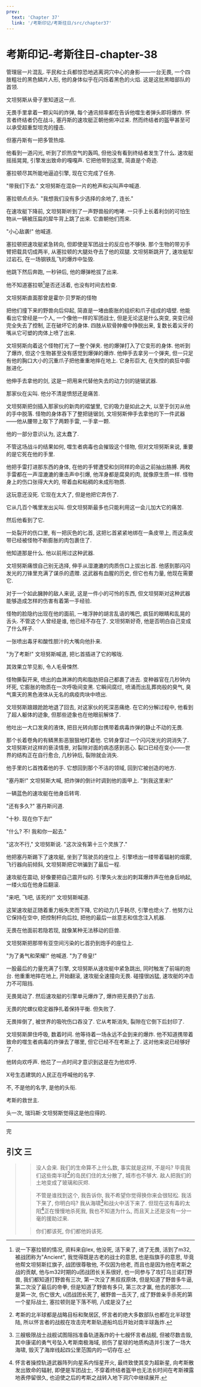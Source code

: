 ```yaml
---
prev:
  text: 'Chapter 37'
  link: '/考斯印记/考斯往日/src/chapter37'
---
```


# 考斯印记-考斯往日-chapter-38

管理层一片混乱. 平民和士兵都惊恐地逃离洞穴中心的身影——一台无畏, 一个四肢粗壮的黑色鳞片人形, 他的身体似乎在闪烁着黑色的火焰. 这是这批黑暗部队的首领.

文坦努斯从骨子里知道这一点.

无畏手里拿着一颗尖叫的炸弹, 每个通讯频率都在告诉他噬生者弹头即将爆炸. 怀言者终结者仍在战斗, 塞丹斯的速攻艇正朝他俯冲过来. 然而终结者的盔甲甚至可以承受超重型坦克的撞击.

但塞丹斯有一把多管热熔.

他看到一道闪光, 听到了炽热空气的轰鸣, 但他没有看到终结者发生了什么. 速攻艇摇摇晃晃, 引擎发出致命的嘎嘎声. 它把他带到这里, 简直是个奇迹.

塞拉顿尽其所能地逼迫引擎, 现在它完成了任务.

"带我们下去." 文坦努斯在混杂一片的枪声和尖叫声中喊道.

塞拉顿点点头. "我想我们没有多少选择的余地了, 连长."

在速攻艇下降前, 文坦努斯听到了一声野兽般的咆哮. 一只手上长着利剑的可怕生物从一辆被压扁的犀牛背上跳了出来. 它直朝他们而来.

"小心敌袭!" 他喊道.

塞拉顿把速攻艇紧急转向, 但即使是军团战士的反应也不够快. 那个生物的带刃手臂把载具切成两半, 从塞拉顿的大腿处夺去了他的双腿. 文坦努斯跳开了, 速攻艇犁过岩石, 在一场钢铁乱飞的爆炸中坠毁.

他跳下然后奔跑, 一秒钟后, 他的爆弹枪拔了出来.

他不知道塞拉顿[^1]是否还活着, 也没有时间去检查.

文坦努斯直面那曾是霍尔·贝罗斯的怪物

把他们撞下来的野兽向后仰起, 简直是一堵由膨胀的组织和爪子组成的墙壁. 他能看出它曾经是一个人, 一个像他一样的军团战士, 但是无论这是什么突变, 突变已经完全失去了控制, 正在破坏它的身体. 四肢从软骨肿瘤中挣脱出来, 复数长着尖牙的嘴从它可塑的肉体上喷了出来.

文坦努斯向着这个怪物打光了一整个弹夹. 他的爆弹打入了它变形的身体. 他听到了爆炸, 但这个生物甚至没有感觉到爆弹的爆炸. 他伸手去拿另一个弹夹, 但一只足有他的胸口大小的沉重爪子把他重重地摔在地上. 它身形巨大, 在失控的疯狂中膨胀进化.

他伸手去拿他的剑, 这是一把用来代替他失去的动力剑的链锯武器.

那家伙在尖叫. 他分不清是愤怒还是痛苦.

文坦努斯把剑插入那家伙的新肉的褶皱里, 它的吸力是如此之大, 以至于剑刃从他的手中脱落. 怪物的身体吞下了整把链锯剑, 文坦努斯伸手去拿他的下一件武器——他从腰带上取下了两颗手雷, 一手拿一颗.

他的一部分意识认为, 这太蠢了.

不管这场战斗的结果如何, 噬生者病毒也会摧毁这个怪物, 但对文坦努斯来说, 重要的是它死在他的手里.

他把手雷打进那东西的身体, 在他的手臂遭受和剑同样的命运之前抽出胳膊. 两枚手雷都在一声湿漉漉的重击声中引爆, 他浑身都是腐臭的肉, 就像原生质一样. 怪物身上的伤口张得大大的, 带着血和粘稠的未成形物质.

这玩意还没死. 它现在太大了, 但是他把它弄伤了.

它从几百个嘴里发出尖叫. 但文坦努斯最多也只能利用这一会儿加大它的痛苦.

然后他看到了它.

一处裂开的伤口里, 有一把灰色的匕首, 这把匕首紧紧地绑在一条皮带上, 而这条皮带已经被怪物不断膨胀的肉包裹住了.

他知道那是什么. 他以前用过这种武器.

文坦努斯痛恨自己别无选择, 伸手从湿漉漉的肉质伤口上拔出匕首. 他感到那闪闪发光的刀锋里充满了谋杀的遗赠. 这武器有血腥的历史, 但它也有力量, 他现在需要它.

对于一个如此臃肿的敌人来说, 这是一件小的可怜的东西, 但文坦努斯对这种武器能够造成怎样的伤害有着第一手经验.

怪物的脸隐约出现在他的面前, 一堆浮肿的胡言乱语的嘴巴, 疯狂的眼睛和乱晃的舌头. 不管这个人曾经是谁, 他已经不存在了. 文坦努斯好奇, 他是否明白自己变成了什么样子.

一张喷出毒牙和酸性胆汁的大嘴向他扑来.

"为了考斯!" 文坦努斯喊道, 把匕首插进了它的喉咙.

其效果立竿见影, 令人毛骨悚然.

怪物撕裂开来, 喷出的血淋淋的肉和脂肪把自己都裹了进去. 变种器官在几秒钟内坏死, 它膨胀的物质在一次呼吸间变黑. 它瞬间腐烂, 喷涌而出乱葬岗般的臭气, 臭气熏天的黑色液体从无名的病疫肉块中喷出.

文坦努斯踉踉跄跄地退了回去, 对这家伙的死深恶痛绝. 在它的分解过程中, 他看到了超人躯体的迹象, 但那些迹象也在他眼前解体了.

他吐出一大口发臭的液体, 把目光转向那台携带着病毒炸弹的静止不动的无畏.

那个长着卷角的有鳞黑影恶狠狠地盯着他. 它转身穿过一个闪闪发光的洞消失了. 文坦努斯对这样的亵渎情景, 对裂隙对面的病态感到恶心. 裂口已经在变小——世界的结构正在自行愈合, 几秒钟后, 裂隙就会消失.

他手里的匕首拽着他的手. 它想回到那个不洁的领域, 回到它被创造的地方.

"塞丹斯!" 文坦努斯大喊, 把炸弹的倒计时调到他的面甲上. "到我这里来!"

一辆蓝色的速攻艇在他身后转弯.

"还有多久?" 塞丹斯问道.

"十秒. 现在你下去!"

"什么? 不! 我和你一起去."

"这次不行," 文坦努斯说. "这次没有第十三个灵族了."

他把塞丹斯踢下了速攻艇, 坐到了驾驶员的座位上. 引擎喷出一缕带着辐射的烟雾, 飞行器向前倾斜, 文坦努斯把它哄骗到了最后一程.

速攻艇在震动, 好像要把自己震开似的. 引擎失火发出的刺耳爆炸声在他身后响起, 一缕火焰在他身后翻滚.

"来吧, 飞吧, 该死的!" 文坦努斯喊道.

这架速攻艇正随着重力板失灵而下降, 它的动力几乎耗尽, 引擎也熄火了. 他努力让它保持在空中, 把控制杆向后拉, 把他的最后一丝意志和信念注入机器.

无畏在他面前若隐若现, 就像某种无法移动的巨兽.

文坦努斯把那带有亚空间污染的匕首扔到炮手的座位上.

"为了勇气和荣耀!" 他喊道. "为了帝皇!"

一股最后的力量充满了引擎, 文坦努斯从速攻艇中紧急跳出, 同时触发了前端的炮台. 他重重地摔在地上, 开始翻滚, 速攻艇全速撞向无畏. 碰撞很凶猛, 速攻艇的冲击力不可阻挡.

无畏晃动了. 然后速攻艇的引擎单元爆炸了, 爆炸把无畏扔了出去.

无畏的陀螺仪稳定器挣扎着保持平衡. 但失败了.

无畏摔倒了, 被世界的吸吮伤口吞没了. 它从考斯消失, 裂隙在它倒下后封印了.

文坦努斯屏住呼吸, 数着时间. 他等待着一场永远不会到来的爆炸. 他不知道携带着致命的噬生者病毒的炸弹去了哪里, 但它已经不在考斯上了. 这对他来说已经够好了.

他转向欢呼声. 他花了一点时间才意识到这是在为他欢呼.

X号生态建筑的人民正在呼喊他的名字.

不, 不是他的名字, 是他的头衔.

考斯的救世主.

头一次, 瑞玛斯·文坦努斯觉得这是他应得的.

--------

完

## 引文 三

> > 没人会来. 我们的生命算不上什么数, 事实就是这样, 不是吗? 毕竟我们这些南半球[^2]的岛民们住的太分散了, 城市也不够大. 敌人把我们的土地变成了玻璃和灰烬.
>
> > 不管是谁找到这个, 我告诉你, 我不希望你觉得换你来会很轻松. 我活下来了, 你明白吗? 我从海啸[^3]和战火中活下来了. 但现在这有毒的太阳[^4]正在慢慢地杀死我, 我也不知道为什么, 而且天上还是没有一分一毫的援助过来.
>
> > 你们都该死, 你们都他妈该死.

[^1]: 说一下塞拉顿的情况, 资料来自lex, 他没死, 活下来了, 进了无畏, 活到了m32, 被战团称为"Ancient", 我觉得既是古老的战士的意思, 也是指旗手的意思, 毕竟他帮文坦努斯扛旗子, 战团很尊敬他, 不仅因为他老, 而且也是因为他在考斯之战的贡献, 他与m32时期的u团战团长关系很好, 也一同参与了攻打乌兰诺打野兽, 我们都知道打野兽有三次, 第一次没了黑叔叔原体, 但是知道了野兽多牛逼, 第二次没了最后的帝拳, 但是知道了野兽有多只, 第三次才赢, 他去的那次……是第一次, 伤亡很大, u团战团长死了, 被野兽一击灭了, 成了野兽亲手杀死的第一个星际战士, 塞拉顿则是下落不明, 八成是没了

[^2]: 考斯的北半球都是战略目标和聚居区, 怀言者的绝大多数部队也都在北半球登陆, 所以怀言者的战舰在攻击完考斯轨道船坞后开始对南半球轰炸.

[^3]: 三艘极限战士战舰试图阻挡准备轨道轰炸的十七艘怀言者战舰, 但被尽数击毁, 其中康诺的勇气号坠入考斯南极海域, 损伤了星球的地质构造并引发了一场大海啸, 毁灭了海岸线起四公里范围内的一切存在.

[^4]: 怀言者操控轨道武器阵列向星系内恒星开火, 最终致使其变为超新星, 向考斯散发出致命的辐射, 即便是军团战士, 不穿着终结者盔甲也无法长时间在考斯裸露地表停留很久, 也迫使之后的考斯之战转入地下洞穴中继续展开.
